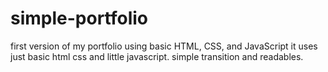 # simple-portfolio
first version of my portfolio using basic HTML, CSS, and JavaScript
 it uses just basic html css and little javascript. 
 simple transition and readables.

